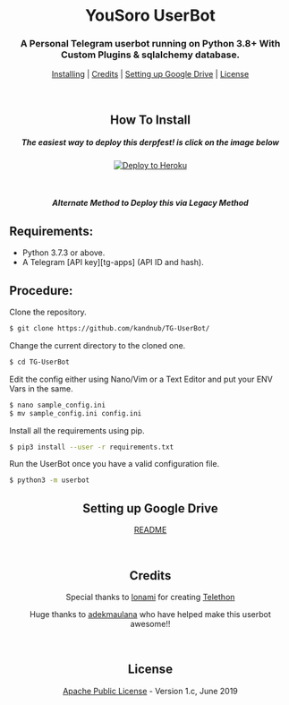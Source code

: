 <h1 align="center">YouSoro UserBot</h1>
<h3 align="center">A Personal Telegram userbot running on Python 3.8+ With Custom Plugins & sqlalchemy database.</h3>
<p align="center"><a href="#How-To-Install">Installing</a> | <a href="#credits">Credits</a> | <a href="#Setting-up-Google-Drive">Setting up Google Drive</a> | <a href="#license">License</a></p>
<p align="center">&nbsp;</p>
<h2 align="center">How To Install</h2>
<h5 align="center">The easiest way to deploy this derpfest! is click on the image below</h5>
<p align="center"><a href="https://heroku.com/deploy?template=https://github.com/iamvpk/YouSoro/tree/master"> <img src="https://camo.githubusercontent.com/83b0e95b38892b49184e07ad572c94c8038323fb/68747470733a2f2f7777772e6865726f6b7563646e2e636f6d2f6465706c6f792f627574746f6e2e737667" alt="Deploy to Heroku" /></a></p>
<p align="center">&nbsp;</p>
<h5 align="center">Alternate Method to Deploy this via Legacy Method</h5>

## Requirements:

- Python 3.7.3 or above.
- A Telegram [API key][tg-apps] (API ID and hash).


## Procedure:

Clone the repository.

```sh
$ git clone https://github.com/kandnub/TG-UserBot/
```

Change the current directory to the cloned one.

```sh
$ cd TG-UserBot
```

Edit the config either using Nano/Vim or a Text Editor and put your ENV Vars in the same.
```sh
$ nano sample_config.ini
$ mv sample_config.ini config.ini
```

Install all the requirements using pip.

```sh
$ pip3 install --user -r requirements.txt
```

Run the UserBot once you have a valid configuration file.

```sh
$ python3 -m userbot
```

<h2 align="center">Setting up Google Drive</h2>
<p align="center"><a href="https://telegra.ph/SET-UP-GOOGLE-DRIVE-07-13">README</a></p>
<p align="center">&nbsp;</p>
<h2 align="center">Credits</h2>
<p align="center">Special thanks to <a href="https://lonami.dev/">lonami</a> for creating <a href="https://github.com/lonamiwebs/Telethon">Telethon</a>
<p align="center">Huge thanks to <a href="https://github.com/adekmaulana/ProjectBish/">adekmaulana</a> who have helped make this userbot awesome!!</p>
<p align="center">&nbsp;</p>
<h2 align="center">License</h2>
<p align="center"><a href="https://github.com/iamvpk/YouSoro/blob/master/LICENSE">Apache Public License</a> - Version 1.c, June 2019</p>
